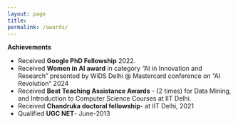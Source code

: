 ```yaml
---
layout: page
title: 
permalink: /awards/
---
```


**Achievements**
- Received **Google PhD Fellowship** 2022.
- Received **Women in AI award** in category ”AI in Innovation and Research” presented by WiDS Delhi @ Mastercard conference on ”AI Revolution” 2024
- Received **Best Teaching Assistance Awards** - (2 times) for Data Mining, and Introduction to Computer Science Courses at IIT Delhi.
- Received **Chandruka doctoral fellowship**- at IIT Delhi, 2021
- Qualified **UGC NET**- June-2013
 



